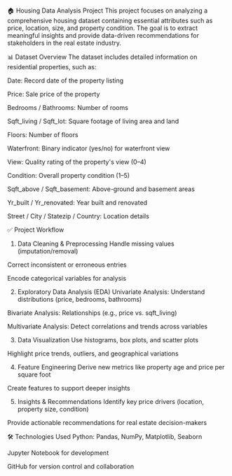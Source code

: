 🏠 Housing Data Analysis Project
This project focuses on analyzing a comprehensive housing dataset containing essential attributes such as price, location, size, and property condition. The goal is to extract meaningful insights and provide data-driven recommendations for stakeholders in the real estate industry.

📊 Dataset Overview
The dataset includes detailed information on residential properties, such as:

Date: Record date of the property listing

Price: Sale price of the property

Bedrooms / Bathrooms: Number of rooms

Sqft_living / Sqft_lot: Square footage of living area and land

Floors: Number of floors

Waterfront: Binary indicator (yes/no) for waterfront view

View: Quality rating of the property's view (0–4)

Condition: Overall property condition (1–5)

Sqft_above / Sqft_basement: Above-ground and basement areas

Yr_built / Yr_renovated: Year built and renovated

Street / City / Statezip / Country: Location details

✅ Project Workflow
1. Data Cleaning & Preprocessing
Handle missing values (imputation/removal)

Correct inconsistent or erroneous entries

Encode categorical variables for analysis

2. Exploratory Data Analysis (EDA)
Univariate Analysis: Understand distributions (price, bedrooms, bathrooms)

Bivariate Analysis: Relationships (e.g., price vs. sqft_living)

Multivariate Analysis: Detect correlations and trends across variables

3. Data Visualization
Use histograms, box plots, and scatter plots

Highlight price trends, outliers, and geographical variations

4. Feature Engineering
Derive new metrics like property age and price per square foot

Create features to support deeper insights

5. Insights & Recommendations
Identify key price drivers (location, property size, condition)

Provide actionable recommendations for real estate decision-makers

🛠 Technologies Used
Python: Pandas, NumPy, Matplotlib, Seaborn

Jupyter Notebook for development

GitHub for version control and collaboration


